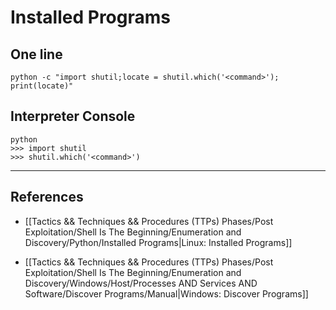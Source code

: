 # Installed Programs

## One line

```
python -c "import shutil;locate = shutil.which('<command>'); print(locate)"
```

## Interpreter Console

```
python
>>> import shutil
>>> shutil.which('<command>')
```

---
## References

- [[Tactics && Techniques && Procedures (TTPs) Phases/Post Exploitation/Shell Is The Beginning/Enumeration and Discovery/Python/Installed Programs|Linux: Installed Programs]]

- [[Tactics && Techniques && Procedures (TTPs) Phases/Post Exploitation/Shell Is The Beginning/Enumeration and Discovery/Windows/Host/Processes AND Services AND Software/Discover Programs/Manual|Windows: Discover Programs]]